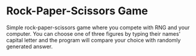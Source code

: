 # Rock-Paper-Scissors Game
Simple rock-paper-scissors game where you compete with RNG and your computer.
You can choose one of three figures by typing their names' capital letter and the program will compare your choice with randomly generated answer. 
